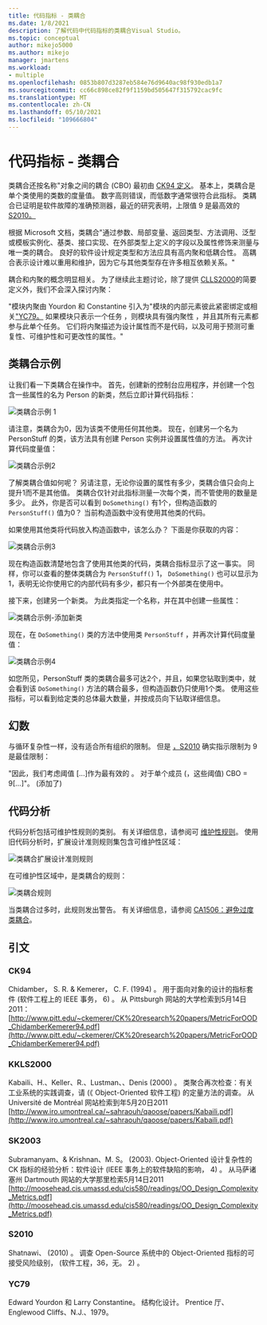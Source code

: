 ```yaml
---
title: 代码指标 - 类耦合
ms.date: 1/8/2021
description: 了解代码中代码指标的类耦合Visual Studio。
ms.topic: conceptual
author: mikejo5000
ms.author: mikejo
manager: jmartens
ms.workload:
- multiple
ms.openlocfilehash: 0853b807d3287eb584e76d9640ac98f930edb1a7
ms.sourcegitcommit: cc66c898ce82f9f1159bd505647f315792cac9fc
ms.translationtype: MT
ms.contentlocale: zh-CN
ms.lasthandoff: 05/10/2021
ms.locfileid: "109666804"
---
```

# <a name="code-metrics---class-coupling"></a>代码指标 - 类耦合

类耦合还按名称"对象之间的耦合 (CBO) 最初由 [CK94 定义](#ck94)。 基本上，类耦合是单个类使用的类数的度量值。 数字高则错误，而低数字通常很符合此指标。 类耦合已证明是软件故障的准确预测器，最近的研究表明，上限值 9 是最高效的[S2010。](#s2010)

根据 Microsoft 文档，类耦合"通过参数、局部变量、返回类型、方法调用、泛型或模板实例化、基类、接口实现、在外部类型上定义的字段以及属性修饰来测量与唯一类的耦合。 良好的软件设计规定类型和方法应具有高内聚和低耦合性。 高耦合表示设计难以重用和维护，因为它与其他类型存在许多相互依赖关系。"

耦合和内聚的概念明显相关。 为了继续此主题讨论，除了提供 [CLLS2000](#kkls2000)的简要定义外，我们不会深入探讨内聚：

"模块内聚由 Yourdon 和 Constantine 引入为"模块的内部元素彼此紧密绑定或相关["YC79。](#yc79) 如果模块只表示一个任务 ，则模块具有强内聚性 ，并且其所有元素都参与此单个任务。 它们将内聚描述为设计属性而不是代码，以及可用于预测可重复性、可维护性和可更改性的属性。"

## <a name="class-coupling-example"></a>类耦合示例

让我们看一下类耦合在操作中。 首先，创建新的控制台应用程序，并创建一个包含一些属性的名为 Person 的新类，然后立即计算代码指标：

![类耦合示例 1](media/class-coupling-example-1.png)

请注意，类耦合为0，因为该类不使用任何其他类。 现在，创建另一个名为 PersonStuff 的类，该方法具有创建 Person 实例并设置属性值的方法。 再次计算代码度量值：

![类耦合示例2](media/class-coupling-example-2.png)

了解类耦合值如何呢？ 另请注意，无论你设置的属性有多少，类耦合值只会向上提升1而不是其他值。 类耦合仅针对此指标测量一次每个类，而不管使用的数量是多少。 此外，你是否可以看到 `DoSomething()` 有1个，但构造函数的 `PersonStuff()` 值为0？ 当前构造函数中没有使用其他类的代码。

如果使用其他类将代码放入构造函数中，该怎么办？ 下面是你获取的内容：

![类耦合示例3](media/class-coupling-example-3.png)

现在构造函数清楚地包含了使用其他类的代码，类耦合指标显示了这一事实。 同样，你可以查看的整体类耦合为 `PersonStuff()` 1， `DoSomething()` 也可以显示为1，表明无论你使用它的内部代码有多少，都只有一个外部类在使用中。

接下来，创建另一个新类。 为此类指定一个名称，并在其中创建一些属性：

![类耦合示例-添加新类](media/class-coupling-example-add-new-class.png)

现在，在 `DoSomething()` 类的方法中使用类 `PersonStuff` ，并再次计算代码度量值：

![类耦合示例4](media/class-coupling-example-4.png)

如您所见，PersonStuff 类的类耦合最多可达2个，并且，如果您钻取到类中，就会看到该 `DoSomething()` 方法的耦合最多，但构造函数仍只使用1个类。  使用这些指标，可以看到给定类的总体最大数量，并按成员向下钻取详细信息。

## <a name="the-magic-number"></a>幻数

与循环复杂性一样，没有适合所有组织的限制。 但是 [，S2010](#s2010) 确实指示限制为 9 是最佳限制：

"因此，我们考虑阈值 [...]作为最有效的 。 对于单个成员 (，这些阈值) CBO = 9[...]"。  (添加了) 

## <a name="code-analysis"></a>代码分析

代码分析包括可维护性规则的类别。 有关详细信息，请参阅可 [维护性规则](/dotnet/fundamentals/code-analysis/quality-rules/maintainability-warnings)。 使用旧代码分析时，扩展设计准则规则集包含可维护性区域：

![类耦合扩展设计准则规则](media/class-coupling-extended-design-guideline-rules.png)

在可维护性区域中，是类耦合的规则：

![类耦合规则](media/class-coupling-maintainability-area-rules.png)

当类耦合过多时，此规则发出警告。 有关详细信息，请参阅 [CA1506：避免过度类耦合](/dotnet/fundamentals/code-analysis/quality-rules/ca1506)。

## <a name="citations"></a>引文

### <a name="ck94"></a>CK94

Chidamber， S. R. & Kemerer， C. F.  (1994) 。 用于面向对象的设计的指标套件 (软件工程上的 IEEE 事务， 6) 。 从 Pittsburgh 网站的大学检索到5月14日2011： [http://www.pitt.edu/~ckemerer/CK%20research%20papers/MetricForOOD_ChidamberKemerer94.pdf](http://www.pitt.edu/~ckemerer/CK%20research%20papers/MetricForOOD_ChidamberKemerer94.pdf)

### <a name="kkls2000"></a>KKLS2000

Kabaili、H.、Keller、R.、Lustman、、Denis (2000) 。 类聚合再次检查：有关工业系统的实践调查，请 (《 Object-Oriented 软件工程) 的定量方法的调查。 从 Université de Montréal 网站检索到年5月20日2011 [http://www.iro.umontreal.ca/~sahraouh/qaoose/papers/Kabaili.pdf](http://www.iro.umontreal.ca/~sahraouh/qaoose/papers/Kabaili.pdf)

### <a name="sk2003"></a>SK2003

Subramanyam、& Krishnan、M. S。 (2003). Object-Oriented 设计复杂性的 CK 指标的经验分析：软件设计 (IEEE 事务上的软件缺陷的影响， 4) 。 从马萨诸塞州 Dartmouth 网站的大学那里检索5月14日2011 [http://moosehead.cis.umassd.edu/cis580/readings/OO_Design_Complexity_Metrics.pdf](http://moosehead.cis.umassd.edu/cis580/readings/OO_Design_Complexity_Metrics.pdf)

### <a name="s2010"></a>S2010

Shatnawi、 (2010) 。 调查 Open-Source 系统中的 Object-Oriented 指标的可接受风险级别， (软件工程，36，无。 2) 。

### <a name="yc79"></a>YC79

Edward Yourdon 和 Larry Constantine。 结构化设计。 Prentice 厅、Englewood Cliffs、N.J.、1979。